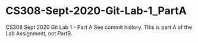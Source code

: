 # CS308-Sept-2020-Git-Lab-1_PartA
CS308 Sept 2020 Git Lab 1 - Part A
See commit history. This is part A of the Lab Assignment, not PartB.
